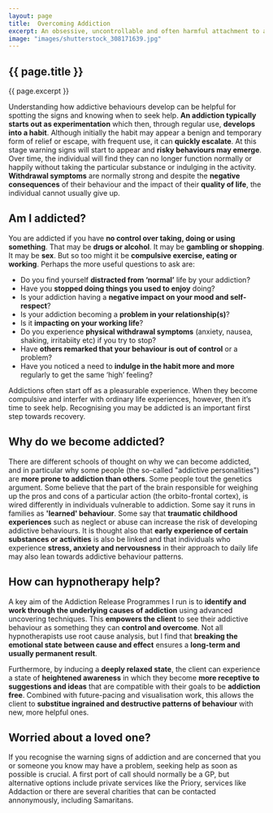 ```yaml
---
layout: page
title:  Overcoming Addiction
excerpt: An obsessive, uncontrollable and often harmful attachment to an activity, behaviour or substance. Sound familiar to you? We can become addicted to all sorts of things, but the usual suspects are nicotine, drugs, alcohol, gambling, the Internet & social media, and food. It’s estimated some two million people in the UK suffer some kind of addiction. 
image: "images/shutterstock_308171639.jpg"
---
```

## {{ page.title }}

{{ page.excerpt }}

Understanding how addictive behaviours develop can be helpful for spotting the signs and knowing when to seek help. **An addiction typically starts out as experimentation** which then, through regular use, **develops into a habit**. Although initially the habit may appear a benign and temporary form of relief or escape, with frequent use, it can **quickly escalate**. At this stage warning signs will start to appear and **risky behaviours may emerge**. Over time, the individual will find they can no longer function normally or happily without taking the particular substance or indulging in the activity. **Withdrawal symptoms** are normally strong and despite the **negative consequences** of their behaviour and the impact of their **quality of life**, the individual cannot usually give up.

## Am I addicted?

You are addicted if you have **no control over taking, doing or using something**.  That may be **drugs or alcohol**. It may be **gambling or shopping**. It may be **sex**. But so too might it be **compulsive exercise, eating or working**. Perhaps the more useful questions to ask are:

- Do you find yourself **distracted from ‘normal’** life by your addiction?
- Have you **stopped doing things you used to enjoy** doing?
- Is your addiction having a **negative impact on your mood and self-respect**?
- Is your addiction becoming a **problem in your relationship(s)**?
- Is it **impacting on your working life**?
- Do you experience **physical withdrawal symptoms** (anxiety, nausea, shaking, irritabiity etc) if you try to stop?
- Have **others remarked that your behaviour is out of control** or a problem?
- Have you noticed a need to **indulge in the habit more and more** regularly to get the same ‘high’ feeling?

Addictions often start off as a pleasurable experience. When they become compulsive and interfer with ordinary life experiences, however, then it’s time to seek help. Recognising you may be addicted is an important first step towards recovery.

## Why do we become addicted?

There are different schools of thought on why we can become addicted, and in particular why some people (the so-called "addictive personalities") are **more prone to addiction than others**.  Some people tout the genetics argument. Some believe that the part of the brain responsible for weighing up the pros and cons of a particular action (the orbito-frontal cortex), is wired differently in individuals vulnerable to addiction.  Some say it runs in families as **'learned' behaviour**. Some say that **traumatic childhood experiences** such as neglect or abuse can increase the risk of developing addictive behaviours.  It is thought also that **early experience of certain substances or activities** is also be linked and that individuals who experience **stress, anxiety and nervousness** in their approach to daily life may also lean towards addictive behaviour patterns.

## How can hypnotherapy help?

A key aim of the Addiction Release Programmes I run is to **identify and work through the underlying causes of addiction** using advanced uncovering techniques. This **empowers the client** to see their addictive behaviour as something they can **control and overcome**. Not all hypnotherapists use root cause analysis, but I find that **breaking the emotional state between cause and effect** ensures a **long-term and usually permanent result**.

Furthermore, by inducing a **deeply relaxed state**, the client can experience a state of **heightened awareness** in which they become **more receptive to suggestions and ideas** that are compatible with their goals to be **addiction free**. Combined with future-pacing and visualisation work, this allows the client to **substitue ingrained and destructive patterns of behaviour** with new, more helpful ones.

## Worried about a loved one?

If you recognise the warning signs of addiction and are concerned that you or someone you know may have a problem, seeking help as soon as possible is crucial. A first port of call should normally be a GP, but alternative options include private services like the Priory, services like Addaction or there are several charities that can be contacted annonymously, including Samaritans.
